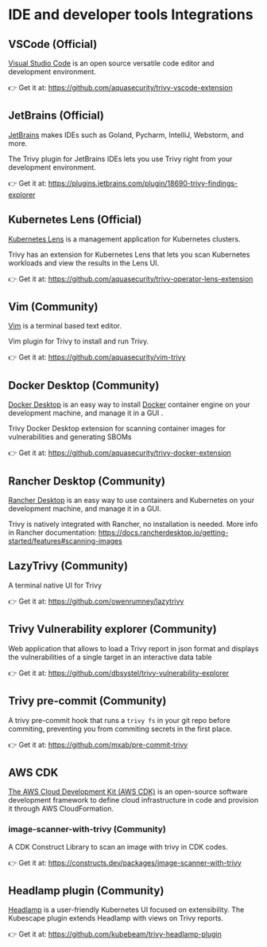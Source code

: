 # IDE and developer tools Integrations

## VSCode (Official)

[Visual Studio Code](https://code.visualstudio.com/) is an open source versatile code editor and development environment.

👉 Get it at: <https://github.com/aquasecurity/trivy-vscode-extension>

## JetBrains (Official)

[JetBrains](https://jetbrains.com) makes IDEs such as Goland, Pycharm, IntelliJ, Webstorm, and more.

The Trivy plugin for JetBrains IDEs lets you use Trivy right from your development environment.

👉 Get it at: <https://plugins.jetbrains.com/plugin/18690-trivy-findings-explorer>

## Kubernetes Lens (Official)

[Kubernetes Lens](https://k8slens.dev/) is a management application for Kubernetes clusters.

Trivy has an extension for Kubernetes Lens that lets you scan Kubernetes workloads and view the results in the Lens UI.

👉 Get it at: <https://github.com/aquasecurity/trivy-operator-lens-extension>

## Vim (Community)

[Vim](https://www.vim.org/) is a terminal based text editor.

Vim plugin for Trivy to install and run Trivy.

👉 Get it at: <https://github.com/aquasecurity/vim-trivy>

## Docker Desktop (Community)

[Docker Desktop](https://www.docker.com/products/docker-desktop/) is an easy way to install [Docker]() container engine on your development machine, and manage it in a GUI .

Trivy Docker Desktop extension for scanning container images for vulnerabilities and generating SBOMs

👉 Get it at: <https://github.com/aquasecurity/trivy-docker-extension>

## Rancher Desktop (Community)

[Rancher Desktop](https://rancherdesktop.io/) is an easy way to use containers and Kubernetes on your development machine, and manage it in a GUI.

Trivy is natively integrated with Rancher, no installation is needed. More info in Rancher documentation: <https://docs.rancherdesktop.io/getting-started/features#scanning-images>

## LazyTrivy (Community)

A terminal native UI for Trivy

👉 Get it at: <https://github.com/owenrumney/lazytrivy>

## Trivy Vulnerability explorer (Community)

Web application that allows to load a Trivy report in json format and displays the vulnerabilities of a single target in an interactive data table

👉 Get it at: <https://github.com/dbsystel/trivy-vulnerability-explorer>

## Trivy pre-commit (Community)

A trivy pre-commit hook that runs a `trivy fs` in your git repo before commiting, preventing you from commiting secrets in the first place.

👉 Get it at: <https://github.com/mxab/pre-commit-trivy>

## AWS CDK

[The AWS Cloud Development Kit (AWS CDK)](https://aws.amazon.com/cdk/) is an open-source software development framework to define cloud infrastructure in code and provision it through AWS CloudFormation.

### image-scanner-with-trivy (Community)

A CDK Construct Library to scan an image with trivy in CDK codes.

👉 Get it at: <https://constructs.dev/packages/image-scanner-with-trivy>

## Headlamp plugin (Community)

[Headlamp](https://headlamp.dev/) is a user-friendly Kubernetes UI focused on extensibility. The Kubescape plugin extends Headlamp with views on Trivy reports.

👉 Get it at: <https://github.com/kubebeam/trivy-headlamp-plugin>

